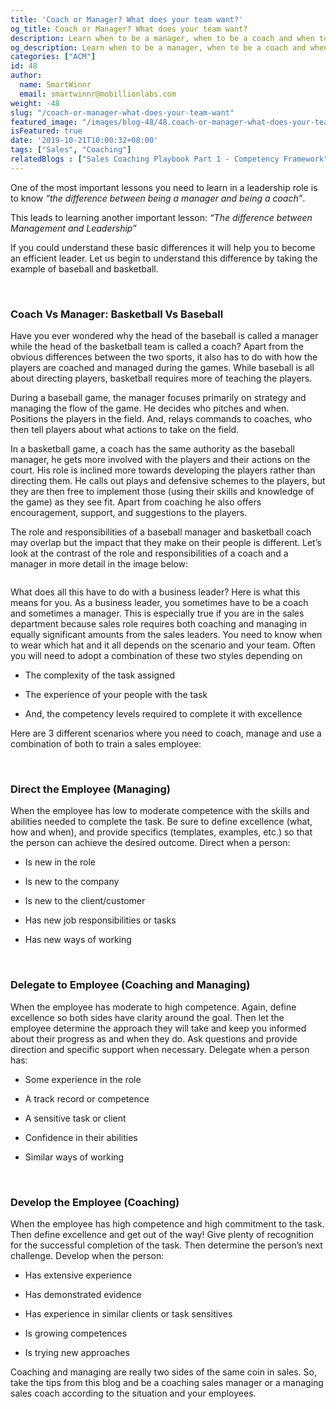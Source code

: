 ```yaml
---
title: 'Coach or Manager? What does your team want?'
og_title: Coach or Manager? What does your team want?
description: Learn when to be a manager, when to be a coach and when to be both for your team.
og_description: Learn when to be a manager, when to be a coach and when to be both for your team.
categories: ["ACM"]
id: 48
author:
  name: SmartWinnr
  email: smartwinnr@mobillionlabs.com
weight: -48
slug: "/coach-or-manager-what-does-your-team-want"
featured_image: "/images/blog-48/48.coach-or-manager-what-does-your-team-want.jpg"
isFeatured: true
date: '2019-10-21T10:00:32+08:00'
tags: ["Sales", "Coaching"]
relatedBlogs : ["Sales Coaching Playbook Part 1 - Competency Framework", "Sales Coaching PlayBook Part 2 - Training the Managers to Coach", "Sales Coaching Playbook Part 3- How to Measure Success of Coaching", "Top 10 CEOs who started as Sales Reps"]
---
```


One of the most important lessons you need to learn in a leadership role is to know _“the difference between being a manager and being a coach”_.

This leads to learning another important lesson: _“The difference between Management and Leadership”_

If you could understand these basic differences it will help you to become an efficient leader. Let us begin to understand this difference by taking the example of baseball and basketball.

<br>

### **Coach Vs Manager: Basketball Vs Baseball**

Have you ever wondered why the head of the baseball is called a manager while the head of the basketball team is called a coach? Apart from the obvious differences between the two sports, it also has to do with how the players are coached and managed during the games. While baseball is all about directing players, basketball requires more of teaching the players.

During a baseball game, the manager focuses primarily on strategy and managing the flow of the game. He decides who pitches and when. Positions the players in the field. And, relays commands to coaches, who then tell players about what actions to take on the field.

In a basketball game, a coach has the same authority as the baseball manager, he gets more involved with the players and their actions on the court. His role is inclined more towards developing the players rather than directing them. He calls out plays and defensive schemes to the players, but they are then free to implement those (using their skills and knowledge of the game) as they see fit. Apart from coaching he also offers encouragement, support, and suggestions to the players.

The role and responsibilities of a baseball manager and basketball coach may overlap but the impact that they make on their people is different. Let’s look at the contrast of the role and responsibilities of a coach and a manager in more detail in the image below:

<img alt="" src="/images/blog-48/manager vs coach.png" class="ml-padding-top0 ml-padding-bottom0">

What does all this have to do with a business leader? Here is what this means for you. As a business leader, you sometimes have to be a coach and sometimes a manager. This is especially true if you are in the sales department because sales role requires both coaching and managing in equally significant amounts from the sales leaders. You need to know when to wear which hat and it all depends on the scenario and your team. Often you will need to adopt a combination of these two styles depending on 

* The complexity of the task assigned 

* The experience of your people with the task 

* And, the competency levels required to complete it with excellence

Here are 3 different scenarios where you need to coach, manage and use a combination of both to train a sales employee:

<br>

### **Direct the Employee (Managing)**

When the employee has low to moderate competence with the skills and abilities needed to complete the task. Be sure to define excellence (what, how and when), and provide specifics (templates, examples, etc.) so that the person can achieve the desired outcome. Direct when a person:

* Is new in the role

* Is new to the company

* Is new to the client/customer

* Has new job responsibilities or tasks

* Has new ways of working

<br>

### **Delegate to Employee (Coaching and Managing)** 

When the employee has moderate to high competence. Again, define excellence so both sides have clarity around the goal. Then let the employee determine the approach they will take and keep you informed about their progress as and when they do. Ask questions and provide direction and specific support when necessary. Delegate when a person has:

* Some experience in the role

* A track record or competence

* A sensitive task or client

* Confidence in their abilities

* Similar ways of working

<br>

### **Develop the Employee (Coaching)**

When the employee has high competence and high commitment to the task. Then define excellence and get out of the way! Give plenty of recognition for the successful completion of the task. Then determine the person’s next challenge. Develop when the person:

* Has extensive experience

* Has demonstrated evidence 

* Has experience in similar clients or task sensitives

* Is growing competences

* Is trying new approaches

Coaching and managing are really two sides of the same coin in sales. So, take the tips from this blog and be a coaching sales manager or a managing sales coach according to the situation and your employees.